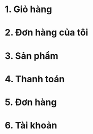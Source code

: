 # 1. Giỏ hàng 
<!-- + Thay đổi số lượng giỏ hàng -->
# 2. Đơn hàng của tôi
<!-- + Hiển thị danh sách đơn hàng -->
# 3. Sản phẩm
<!-- + Sắp xếp theo giá trong trang sản phẩm + sản phẩm giảm giá  -->
# 4. Thanh toán
<!-- + Sửa đổi thông tin thanh toán -->
<!-- + Hiển thị phương thức thanh toán bằng chữ -->
# 5. Đơn hàng
<!-- + Cập nhật trạng thái -->
<!-- + Xóa  -->
# 6. Tài khoản
<!-- + Hiển thị danh sách tài khoản  -->
<!-- + Cập nhật quyền -->
